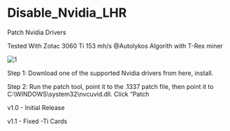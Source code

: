 # Disable_Nvidia_LHR
Patch Nvidia Drivers

Tested With Zotac 3060 Ti 153 mh/s @Autolykos Algorith with T-Rex miner

![1](https://github.com/kirk33/Disable_Nvidia_LHR/raw/master/Win_1337_Patch/LHR.jpg)

Step 1: Download one of the supported Nvidia drivers from here, install.

Step 2: Run the patch tool, point it to the .1337 patch file, then point it to C:\WINDOWS\system32\nvcuvid.dll. Click “Patch

v1.0 - Initial Release

v1.1 - Fixed -Ti Cards
